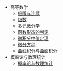 - 高等数学
  - [极限与连续](高等数学/极限与连续.md)
  - [级数](高等数学/级数.md)
  - [多元微分学](高等数学/多元微分学.md)
  - [函数形态的判定](高等数学/函数形态的判定.md)
  - [微积分中值定理](高等数学/微积分中值定理.md)
  - [微分方程](高等数学/微分方程.md)
  - [曲线积分与曲面积分](高等数学/曲线积分与曲面积分.md)
- 概率论与数理统计
  - [概率论与数理统计](概率论与数理统计/概率论笔记.md)
